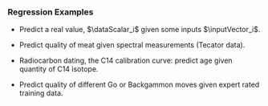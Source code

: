 ### Regression Examples

-   Predict a real value, $\dataScalar_i$ given some inputs $\inputVector_i$.

-   Predict quality of meat given spectral measurements (Tecator data).

-   Radiocarbon dating, the C14 calibration curve: predict age given
    quantity of C14 isotope.

-   Predict quality of different Go or Backgammon moves given expert
    rated training data.


